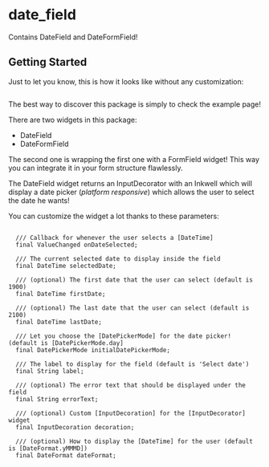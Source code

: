# date_field

Contains DateField and DateFormField!

## Getting Started

Just to let you know, this is how it looks like without any customization:

<img src=''></img>

The best way to discover this package is simply to check the example page!

There are two widgets in this package:

- DateField
- DateFormField

The second one is wrapping the first one with a FormField widget! This way you can integrate it in your form structure flawlessly.

The DateField widget returns an InputDecorator with an Inkwell which will display a date picker (*platform responsive*) which allows the user to select the date he wants!

You can customize the widget a lot thanks to these parameters:

<pre><code>
  /// Callback for whenever the user selects a [DateTime]
  final ValueChanged<DateTime> onDateSelected;

  /// The current selected date to display inside the field
  final DateTime selectedDate;

  /// (optional) The first date that the user can select (default is 1900)
  final DateTime firstDate;

  /// (optional) The last date that the user can select (default is 2100)
  final DateTime lastDate;

  /// Let you choose the [DatePickerMode] for the date picker! (default is [DatePickerMode.day]
  final DatePickerMode initialDatePickerMode;

  /// The label to display for the field (default is 'Select date')
  final String label;

  /// (optional) The error text that should be displayed under the field
  final String errorText;

  /// (optional) Custom [InputDecoration] for the [InputDecorator] widget
  final InputDecoration decoration;

  /// (optional) How to display the [DateTime] for the user (default is [DateFormat.yMMMD])
  final DateFormat dateFormat;

</code></pre>